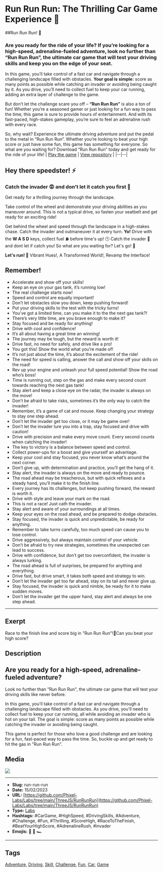 # Run Run Run: The Thrilling Car Game Experience 🚗
##Run Run Run! 🚗
### Are you ready for the ride of your life? If you’re looking for a high-speed, adrenaline-fueled adventure, look no further than **“Run Run Run”**, the ultimate car game that will test your driving skills and keep you on the edge of your seat.

In this game, you’ll take control of a fast car and navigate through a challenging landscape filled with obstacles. **Your goal is simple:** score as many points as possible while catching an invader or avoiding being caught by it. As you drive, you’ll need to collect fuel to keep your car running, adding an extra layer of challenge to the game.

But don’t let the challenge scare you off – **“Run Run Run”** is also a ton of fun! Whether you’re a seasoned gamer or just looking for a fun way to pass the time, this game is sure to provide hours of entertainment. And with its fast-paced, high-stakes gameplay, you’re sure to feel an adrenaline rush with every race.

So, why wait? Experience the ultimate driving adventure and put the pedal to the metal in “Run Run Run”. Whether you’re looking to beat your high score or just have some fun, this game has something for everyone. So what are you waiting for? Download “Run Run Run” today and get ready for the ride of your life!
| [Play the game](https://phixel.net/labs/ThreeJS/RunRunRun) | [View repository](https://github.com/Phixel-Labs/Labs/tree/main/ThreeJS/RunRunRun) |
|--|--|

## Hey there speedster! ⚡

### Catch the invader 😡 and don't let it catch you first 🏅

Get ready for a thrilling journey through the landscape.

Take control of the wheel and demonstrate your driving abilities as you maneuver around.
This is not a typical drive, so fasten your seatbelt and get ready for an exciting ride!

Get behind the wheel and speed through the landscape in a high-stakes chase. Catch the invader and outmaneuver it at every turn. **Yo!** Drive with the **W A S D**
keys, collect fuel ⛽ before time's up! 🕒
Catch the invader 👿 and dont let if catch you!
So what are you waiting for? Let's go! 🏁

**Let's run! 🥇**
Vibrant Hues!, A Transformed World!, Revamp the Interface!

## Remember!

- Accelerate and show off your skills!
- Keep an eye on your gas tank, it’s running low!
- The real challenge starts now!
- Speed and control are equally important!
- Don’t let obstacles slow you down, keep pushing forward!
- Put your driving skills to the test with the tricky turns!
- You’ve got a limited time, can you make it to the the next gas tank?!
- There’s very little time, are you brave enough to make it?
- Stay focused and be ready for anything!
- Drive with cool and confidence!
- It’s all about having a great time an winning!
- The journey may be tough, but the reward is worth it!
- Drive fast, no need for safely, and drive like a pro!
- You got this! Show the world what you’re made of!
- It’s not just about the time, it’s about the excitement of the ride!
- The need for speed is calling, answer the call and show off your skills on the road!
- Rev up your engine and unleash your full speed potential! Show the road who’s boss!
- Time is running out, step on the gas and make every second count towards reaching the next gas tank!
- Stay alert and keep a close eye on the radar, the invader is always on the move!
- Don’t be afraid to take risks, sometimes it’s the only way to catch the invader!
- Remember, it’s a game of cat and mouse. Keep changing your strategy to stay one step ahead.
- Don’t let the invader get too close, or it may be game over!
- Don’t let the invader lure you into a trap, stay focused and drive with caution!
- Drive with precision and make every move count. Every second counts when catching the invader!
- The key to victory is a balance between speed and control.
- Collect power-ups for a boost and give yourself an advantage.
- Keep your cool and stay focused, you never know what’s around the next corner.
- Don’t give up, with determination and practice, you’ll get the hang of it.
- Stay alert, the invader is always on the move and ready to pounce.
- The road ahead may be treacherous, but with quick reflexes and a steady hand, you’ll make it to the finish line.
- Every journey has its challenges, but keep pushing forward, the reward is worth it.
- Drive with style and leave your mark on the road.
- This is not a race! Just cath the invader.
- Stay alert and aware of your surroundings at all times.
- Keep your eyes on the road ahead, and be prepared to dodge obstacles.
- Stay focused, the invader is quick and unpredictable, be ready for anything.
- Remember to take turns carefully, too much speed can cause you to lose control.
- Drive aggressively, but always maintain control of your vehicle.
- Don’t be afraid to try new strategies, sometimes the unexpected can lead to success.
- Drive with confidence, but don’t get too overconfident, the invader is always lurking.
- The road ahead is full of surprises, be prepared for anything and everything.
- Drive fast, but drive smart, it takes both speed and strategy to win.
- Don’t let the invader get too far ahead, stay on its tail and never give up.
- Stay focused, the invader is quick and nimble, be ready for it to make sudden moves.
- Don’t let the invader get the upper hand, stay alert and always be one step ahead.
------------
## Exerpt
Race to the finish line and score big in "Run Run Run"!💨Can you beat your high score?
## Description
## Are you ready for a high-speed, adrenaline-fueled adventure?
Look no further than "Run Run Run", the ultimate car game that will test your driving skills like never before.

In this game, you'll take control of a fast car and navigate through a challenging landscape filled with obstacles. As you drive, you'll need to collect fuel to keep your car running, all while avoiding an invader who is hot on your tail. The goal is simple: score as many points as possible while catching the invader or avoiding being caught.

This game is perfect for those who love a good challenge and are looking for a fun, fast-paced way to pass the time. So, buckle up and get ready to hit the gas in "Run Run Run".
## Media
<img src="media/f2706672/a">

------------
- **Slug:** run-run-run
- **Date:** 15/02/2023
- **URL:** [https://github.com/Phixel-Labs/Labs/tree/main/ThreeJS/RunRunRun](https://github.com/Phixel-Labs/Labs/tree/main/ThreeJS/RunRunRun)
- **Type:** [Labs](#labs)
- **Hashtags:** #CarGame, #HighSpeed, #DrivingSkills, #Adventure, #Challenge, #Fun, #Thrilling, #ScoreHigh, #RaceToTheFinish, #BeatYourHighScore, #AdrenalineRush, #invader
- **Emojis:** 🚗 💨 🏎

------------
## Tags
[Adventure](#adventure), [Driving](#driving), [Skill](#skill), [Challenge](#challenge), [Fun](#fun), [Car](#car), [Game](#game)
